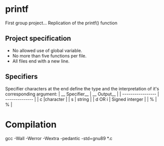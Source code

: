 # printf
First group project... Replication of the printf() function

## Project specification
* No allowed use of global variable.
* No more than five functions per file.
* All files end with a new line.

## Specifiers
Specifier characters at the end define the type and the interpretation of it's corresponding argument:
| __ Specifier__ | __ Output__ |
| ----------------- | -------------- |
| c |character |
| s | string |
| d OR i | Signed interger |
| % | % |

# Compilation
gcc -Wall -Werror -Wextra -pedantic -std=gnu89 *.c

